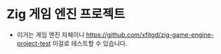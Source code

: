 # Zig 게임 엔진 프로젝트

- 이거는 게임 엔진 자체이니 <https://github.com/xfitgd/zig-game-engine-project-test> 이걸로 테스트할 수 있습니다.
